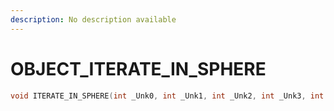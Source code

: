 ```yaml
---
description: No description available 
---
```


# OBJECT\_ITERATE_IN_SPHERE

```cpp
void ITERATE_IN_SPHERE(int _Unk0, int _Unk1, int _Unk2, int _Unk3, int _Unk4);
```